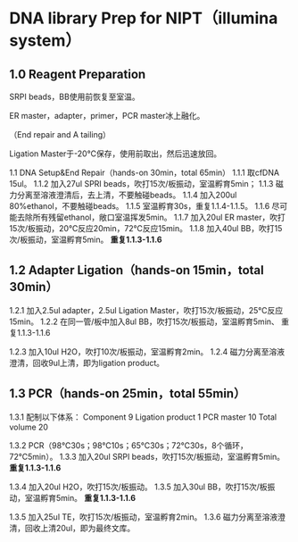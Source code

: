 # DNA library Prep for NIPT（illumina system）
## 1.0 Reagent Preparation
SRPI beads，BB使用前恢复至室温。

ER master，adapter，primer，PCR master冰上融化。

（End repair and A tailing）

Ligation Master于-20℃保存，使用前取出，然后迅速放回。

1.1 DNA Setup&End Repair（hands-on 30min，total 65min）
1.1.1 取cfDNA 15ul。
1.1.2 加入27ul SPRI beads，吹打15次/板振动，室温孵育5min；
1.1.3 磁力分离至溶液澄清后，去上清，不要触碰beads。
1.1.4 加入200ul 80%ethanol，不要触碰beads。
1.1.5 室温孵育30s，重复1.1.4-1.1.5。
1.1.6 尽可能去除所有残留ethanol，敞口室温挥发5min。
1.1.7 加入20ul ER master，吹打15次/板振动，20℃反应20min，72℃反应15min。
1.1.8 加入40ul BB，吹打15次/板振动，室温孵育5min。
**重复1.1.3-1.1.6**
## 1.2 Adapter Ligation（hands-on 15min，total 30min）
1.2.1 加入2.5ul adapter，2.5ul Ligation Master，吹打15次/板振动，25℃反应15min。
1.2.2 在同一管/板中加入8ul BB，吹打15次/板振动，室温孵育5min、
重复1.1.3-1.1.6

1.2.3 加入10ul H2O，吹打10次/板振动，室温孵育2min。
1.2.4 磁力分离至溶液澄清，回收9ul上清，即为ligation product。

## 1.3 PCR（hands-on 25min，total 55min）
1.3.1 配制以下体系：
Component	9
Ligation product	1
PCR master	10
Total volume	20



1.3.2 PCR（98℃30s；98℃10s；65℃30s；72℃30s，8个循环，72℃5min）。
1.3.3 加入20ul SRPI beads，吹打15次/板振动，室温孵育5min。
**重复1.1.3-1.1.6**

1.3.4 加入20ul H2O，吹打15次/板振动。
1.3.5 加入30ul BB，吹打15次/板振动，室温孵育5min。
**重复1.1.3-1.1.6**

1.3.5 加入25ul TE，吹打15次/板振动，室温孵育2min。
1.3.6 磁力分离至溶液澄清，回收上清20ul，即为最终文库。


